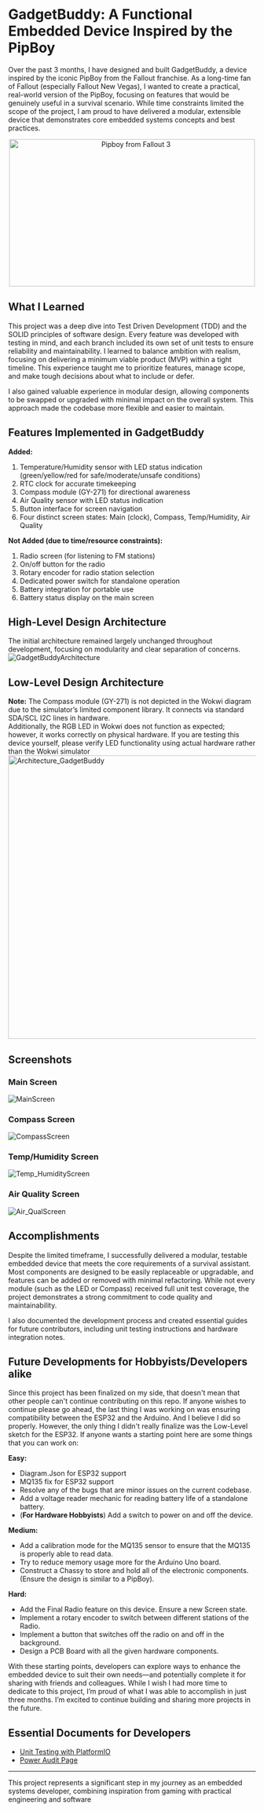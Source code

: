 # GadgetBuddy: A Functional Embedded Device Inspired by the PipBoy

Over the past 3 months, I have designed and built GadgetBuddy, a device inspired by the iconic PipBoy from the Fallout franchise. As a long-time fan of Fallout (especially Fallout New Vegas), I wanted to create a practical, real-world version of the PipBoy, focusing on features that would be genuinely useful in a survival scenario. While time constraints limited the scope of the project, I am proud to have delivered a modular, extensible device that demonstrates core embedded systems concepts and best practices.

<div style="text-align: center;">
<img src="https://github.com/user-attachments/assets/fb1897d2-c71e-400b-8209-96cbfc2160ee" alt="Pipboy from Fallout 3" width="500" height="300">
</div>

## What I Learned

This project was a deep dive into Test Driven Development (TDD) and the SOLID principles of software design. Every feature was developed with testing in mind, and each branch included its own set of unit tests to ensure reliability and maintainability. I learned to balance ambition with realism, focusing on delivering a minimum viable product (MVP) within a tight timeline. This experience taught me to prioritize features, manage scope, and make tough decisions about what to include or defer.

I also gained valuable experience in modular design, allowing components to be swapped or upgraded with minimal impact on the overall system. This approach made the codebase more flexible and easier to maintain.

## Features Implemented in GadgetBuddy

**Added:**
1. Temperature/Humidity sensor with LED status indication (green/yellow/red for safe/moderate/unsafe conditions)
2. RTC clock for accurate timekeeping
3. Compass module (GY-271) for directional awareness
4. Air Quality sensor with LED status indication
5. Button interface for screen navigation
6. Four distinct screen states: Main (clock), Compass, Temp/Humidity, Air Quality

**Not Added (due to time/resource constraints):**
1. Radio screen (for listening to FM stations)
2. On/off button for the radio
3. Rotary encoder for radio station selection
4. Dedicated power switch for standalone operation
5. Battery integration for portable use
6. Battery status display on the main screen

## High-Level Design Architecture

The initial architecture remained largely unchanged throughout development, focusing on modularity and clear separation of concerns.
![GadgetBuddyArchitecture](https://github.com/user-attachments/assets/93aa00ef-e8a5-475b-8d41-6e0748dac4e1)

## Low-Level Design Architecture

**Note:** The Compass module (GY-271) is not depicted in the Wokwi diagram due to the simulator’s limited component library. It connects via standard SDA/SCL I2C lines in hardware.  
Additionally, the RGB LED in Wokwi does not function as expected; however, it works correctly on physical hardware. If you are testing this device yourself, please verify LED functionality using actual hardware rather than the Wokwi simulator
<img width="962" height="577" alt="Architecture_GadgetBuddy" src="https://github.com/user-attachments/assets/93bfd43b-6935-4e5a-bcf6-b356912838ce" />

## Screenshots

### Main Screen
![MainScreen](https://github.com/user-attachments/assets/bfaca8c7-df64-43cd-bdf7-3e3e58ebd339)

### Compass Screen
![CompassScreen](https://github.com/user-attachments/assets/5d50ae83-8e20-4d04-987e-632ac725687a)

### Temp/Humidity Screen
![Temp_HumidityScreen](https://github.com/user-attachments/assets/1f489fa3-9543-4c4d-b737-c9cf1205ef7f)

### Air Quality Screen
![Air_QualScreen](https://github.com/user-attachments/assets/e0faea5d-d1ba-402a-9a00-91ab4aeda657)

## Accomplishments

Despite the limited timeframe, I successfully delivered a modular, testable embedded device that meets the core requirements of a survival assistant. Most components are designed to be easily replaceable or upgradable, and features can be added or removed with minimal refactoring. While not every module (such as the LED or Compass) received full unit test coverage, the project demonstrates a strong commitment to code quality and maintainability.

I also documented the development process and created essential guides for future contributors, including unit testing instructions and hardware integration notes.

## Future Developments for Hobbyists/Developers alike
Since this project has been finalized on my side, that doesn't mean that other people can't continue contributing on this repo. If anyone wishes to continue please go ahead, the last thing I was working on was ensuring compatibility between the ESP32 and the Arduino. And I believe I did so properly. However, the only thing I didn't really finalize was the Low-Level sketch for the ESP32. If anyone wants a starting point here are some things that you can work on:

**Easy:**
- Diagram.Json for ESP32 support
- MQ135 fix for ESP32 support
- Resolve any of the bugs that are minor issues on the current codebase.
- Add a voltage reader mechanic for reading battery life of a standalone battery.
- (**For Hardware Hobbyists**) Add a switch to power on and off the device.

**Medium:**
- Add a calibration mode for the MQ135 sensor to ensure that the MQ135 is properly able to read data.
- Try to reduce memory usage more for the Arduino Uno board.
- Construct a Chassy to store and hold all of the electronic components. (Ensure the design is similar to a PipBoy).

**Hard:**
- Add the Final Radio feature on this device. Ensure a new Screen state.
- Implement a rotary encoder to switch between different stations of the Radio.
- Implement a button that switches off the radio on and off in the background.
- Design a PCB Board with all the given hardware components.

With these starting points, developers can explore ways to enhance the embedded device to suit their own needs—and potentially complete it for sharing with friends and colleagues. While I wish I had more time to dedicate to this project, I’m proud of what I was able to accomplish in just three months. I’m excited to continue building and sharing more projects in the future.

## Essential Documents for Developers

- [Unit Testing with PlatformIO](https://github.com/FrankVanris2/GadgetBuddy/blob/main/Documentation/UnitTestingPlatformIO.md)
- [Power Audit Page](https://github.com/FrankVanris2/GadgetBuddy/tree/main/PowerAuditPage)

---

This project represents a significant step in my journey as an embedded systems developer, combining inspiration from gaming with practical engineering and software
